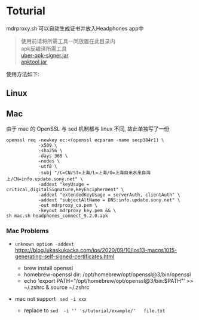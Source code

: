 

<!-- 

请将证书文件放入此目录，并命名为
mdrproxy-key.pem <br />
mdrproxy-cert.pem
<br />
<br />
<br />

-->

# Toturial

mdrproxy.sh 可以自动生成证书并放入Headphones app中

>使用前请将所需工具一同放置在此目录内  
> apk反编译所需工具  
> [uber-apk-signer.jar](https://github.com/patrickfav/uber-apk-signer)  
> [apktool.jar](https://github.com/iBotPeaches/Apktool)  

使用方法如下: 

## Linux

## Mac
由于 mac 的 OpenSSL 与 sed 机制都与 linux 不同, 故此单独写了一份
```shell
openssl req -newkey ec:<(openssl ecparam -name secp384r1) \
            -x509 \
            -sha256 \
            -days 365 \
            -nodes \
            -utf8 \
            -subj "/C=CN/ST=上海/L=上海/O=上海自来水来自海上/CN=info.update.sony.net" \
            -addext "keyUsage = critical,digitalSignature,keyEncipherment" \
            -addext "extendedKeyUsage = serverAuth, clientAuth" \
            -addext "subjectAltName = DNS:info.update.sony.net" \
            -out mdrproxy_ca.pem \
            -keyout mdrproxy_key.pem && \
sh mac.sh headphones_connect_9.2.0.apk
```

### Mac Problems
+ `unknown option -addext`  
https://blog.lukaskukacka.com/ios/2020/09/10/ios13-macos1015-generating-self-signed-certificates.html
  + brew install openssl  
  + homebrew-openssl dir: /opt/homebrew/opt/openssl@3/bin/openssl
  + echo 'export PATH="/opt/homebrew/opt/openssl@3/bin:$PATH"' >> ~/.zshrc & source ~/.zshrc   
  
+ mac not support ` sed -i xxx`
  + replace to `sed  -i '' 's/tutorial/example/'   file.txt`




